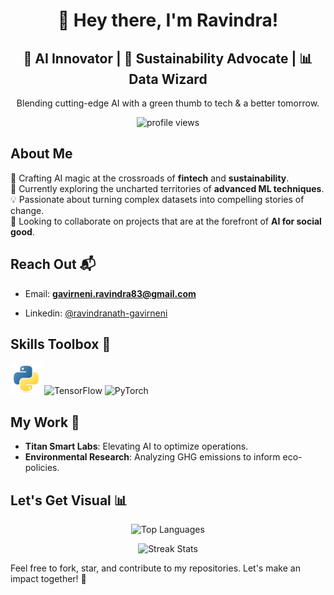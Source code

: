 <h1 align="center">👋 Hey there, I'm Ravindra!</h1>
<h2 align="center">🚀 AI Innovator | 🌿 Sustainability Advocate | 📊 Data Wizard</h2>
<p align="center">Blending cutting-edge AI with a green thumb to tech & a better tomorrow.</p>

<p align="center">
<img src="https://komarev.com/ghpvc/?username=RavindraGR7&style=flat-square&color=blue" alt="profile views">
</p>

## About Me
🔭 Crafting AI magic at the crossroads of **fintech** and **sustainability**.<br>
🌱 Currently exploring the uncharted territories of **advanced ML techniques**.<br>
💡 Passionate about turning complex datasets into compelling stories of change.<br>
👯 Looking to collaborate on projects that are at the forefront of **AI for social good**.

## Reach Out 📬
- Email: **gavirneni.ravindra83@gmail.com**

- Linkedin: [@ravindranath-gavirneni](https://www.linkedin.com/in/ravindranath-gavirneni/)

## Skills Toolbox 🧰
<p align="left">
<!-- Tech Icons -->
<img src="https://raw.githubusercontent.com/devicons/devicon/master/icons/python/python-original.svg" alt="Python" width="50" height="50"/>
<img src="https://www.vectorlogo.zone/logos/tensorflow/tensorflow-icon.svg" alt="TensorFlow" width="50" height="50"/>
<img src="https://www.vectorlogo.zone/logos/pytorch/pytorch-icon.svg" alt="PyTorch" width="50" height="50"/>
<!-- Add more as needed -->
</p>

## My Work 🚀
- **Titan Smart Labs**: Elevating AI to optimize operations.
- **Environmental Research**: Analyzing GHG emissions to inform eco-policies.

## Let's Get Visual 📊
<p align="center">
<img src="https://github-readme-stats.vercel.app/api/top-langs/?username=RavindraGR7&layout=compact&theme=algolia" alt="Top Languages">
</p>

<p align="center">
<img src="https://github-readme-streak-stats.herokuapp.com/?user=RavindraGR7&theme=algolia" alt="Streak Stats">
</p>

Feel free to fork, star, and contribute to my repositories. Let's make an impact together! 🌟

